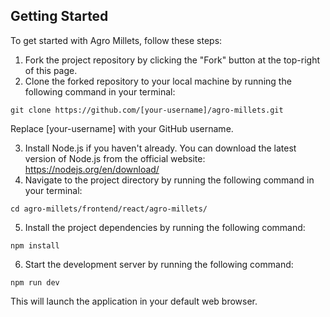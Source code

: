 ## Getting Started

To get started with Agro Millets, follow these steps:
1. Fork the project repository by clicking the "Fork" button at the top-right of this page.<br>
2. Clone the forked repository to your local machine by running the following command in your terminal:<br>
```
git clone https://github.com/[your-username]/agro-millets.git
```
Replace [your-username] with your GitHub username.<br>

3. Install Node.js if you haven't already. You can download the latest version of Node.js from the official website: https://nodejs.org/en/download/<br>
4. Navigate to the project directory by running the following command in your terminal: <br>
```
cd agro-millets/frontend/react/agro-millets/
```
 5. Install the project dependencies by running the following command:
```
npm install
```
 6. Start the development server by running the following command:
```
npm run dev
```
This will launch the application in your default web browser.
